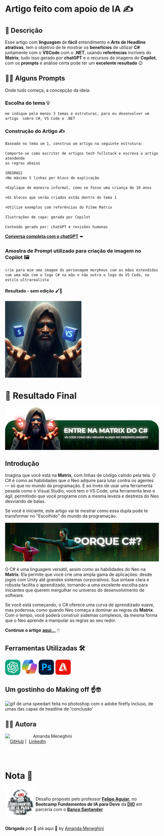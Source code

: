 # Artigo feito com apoio de IA ✍️

## 📒 Descrição 
Esse artigo com **linguagem** de **fácil** entendimento e **Arts de Headline atrativas**, tem o objetivo de te mostrar os **benefícios** de utilizar **C#** juntamente com o **VSCode** com o **.NET**, usando **referências** incríveis do **Matrix**, tudo isso gerado por **chatGPT** e o recursos de imagens do **Copilot**, com os **prompts** e análise certa pode ter um **excelente resultado** 😉

## 👩‍💻 Alguns Prompts 
Onde tudo começa, a concepção da ideia:
### Escolha do tema 💡
```
me indique pelo menos 3 temas e estruturas, para eu desenvolver um artigo  sobre C#, VS Code e .NET 
```
### Construção do Artigo ✍️

```
Baseado no tema um 1, construa um artigo na seguinte estrutura:

Comporte-se como escritor de artigos tech fullstack e escreva o artigo atendendo 
as regras abaixo

{REGRAS}
>No máximo 5 linhas por bloco de explicação 

>Explique de maneira informal, como se fosse uma criança de 10 anos

>Os blocos que serão criados estão dentro do tema 1

>Utilize exemplos com referências do Filme Matrix

Ilustrações de capa: gerada por Copilot

Conteúdo gerado por: chatGPT e revisões humanas

```
<strong><a href="https://chatgpt.com/share/66f49bb8-61ec-8010-9210-582c2aa6bd77" target="_blank">Conversa completa com o chatGPT</a></strong> ⬅️

### Amostra de Prompt utilizado para criação de imagem no Copilot 🖼️
```
crie para mim uma imagem do personagem morpheus com as mãos estendidas com uma mão com o logo C# na mão e não outra o logo do VS Code, no estilo ultrarealista
```
#### Resultado - sem edição 🖌️🚫

<img src="./assets/images/_5e9844ff-4920-4b05-ae11-5f107686a6ba.jfif" width="250px" alt="imagem gerada por inteligência artíficial do personagem Morpheus de capuz do Filme Matrix, com as mãos estendidades com cubos azuis flutuantes"><br>


# 🚩 Resultado Final

<img src="./assets/images/arts-headlines/Headline_01.png" alt="imagem editada com Morpheus com as mãos estendidas com duas pílulas vermelhas uma escrito 'C#' e outra escrito 'VSCode', e códigos verdes caindo ao fundo"/>


## Introdução

Imagina que você está na **Matrix**, com linhas de código caindo pela tela. O C# é como as habilidades que o Neo adquire para lutar contra os agentes — só que no mundo da programação. E ao invés de usar uma ferramenta pesada como o Visual Studio, você tem o VS Code, uma ferramenta leve e ágil, permitindo que você programe com a mesma leveza e destreza do Neo desviando de balas.

Se você é iniciante, este artigo vai te mostrar como essa dupla pode te transformar no "Escolhido" do mundo da programação.

<img src="./assets/images/arts-headlines/Headline_02.png" alt="imagem editada com o personagem Neo do filme Matrix com um mestre treinando Kung-Fu com ele, com umas rua estilo chinesae atrás e códigos verdes caindo ao fundo"/>

O C# é uma linguagem versátil, assim como as habilidades do Neo na **Matrix**. Ela permite que você crie uma ampla gama de aplicações: desde jogos com Unity até grandes sistemas corporativos. Sua sintaxe clara e robusta facilita o aprendizado, tornando-a uma excelente escolha para iniciantes que querem mergulhar no universo do desenvolvimento de software. 

Se você está começando, o C# oferece uma curva de aprendizado suave, mas poderosa, como quando Neo começa a dominar as regras da **Matrix**. Com o tempo, você poderá construir sistemas complexos, da mesma forma que o Neo aprende a manipular as regras ao seu redor.


**Continue o artigo** [**aqui...**](https://digitalinnovation.one/artigos/c-e-vs-code-um-ambiente-agil-para-desenvolvedores-iniciantes) 🖱️

## Ferramentas Utilizadas 🛠️
<div style="display: flex; gap: 5px">
    <a href="https://chatgpt.com/"><img src="./assets/logos/chatgpt.png" style="width: 50px; border-radius: 10px" aLt="ícone do logo do ChatGPT que leva ao seu site"></a>
    <a href="https://copilot.microsoft.com/"><img src="./assets/logos/copilot.png" style="width: 50px; border-radius: 10px" alt="ícone do logo do Microsoft Copilot que leva ao seu site"></a>
    <a href="https://www.adobe.com/br/products/photoshop.html"><img src="./assets/logos/adobe-photoshop.png" style="width: 50px; border-radius: 10px" alt="ícone do logo do Adobe Photoshop que leva ao seu site"></a>
    <a href="https://www.adobe.com/br/products/firefly.html"><img src="./assets/logos/adobe-firefly.png" width="50" alt="ícone do logo do Adobe Firefly que leva ao seu site"></a>
</div>



## Um gostinho do Making off ☝️🤓

<img src="./assets/gif/speedart-capa-conclusao-artigo .gif" alt="gif de uma speedart feita no photoshop com o adobe firefly incluso, de umas das capas de headline de 'conclusão'">

## 👨‍💻 Autora

<p>
    <img 
      align=left 
      margin=10 
      width=80 
      src="https://avatars.githubusercontent.com/u/126250269?s=400&u=a41f78350f40507f1e429eb13b63e19c4ffe6e09&v=4"
    />
    <p>&nbsp&nbsp&nbspAmanda Meneghini<br>
    &nbsp&nbsp&nbsp
    <a href="https://github.com/AmandaMeneghini" target="_blank">GitHub</a>&nbsp;|&nbsp;
    <a href="https://www.linkedin.com/in/amanda-meneghini/" target="_blank">LinkedIn</a>
    &nbsp;&nbsp;
    </p>
<br><br>


# Nota 📝

<img 
    align=left 
    margin=10 
    width=100  
    src="./assets/images/bootcamp-fundamentos-de-ia-para-devs.png"
/>

&nbsp;<p>Desafio proposto pelo professor [**Felipe Aguiar**](https://www.linkedin.com/in/felipeaguiar-exe/), no **Bootcamp Fundamentos de IA para Devs** da [**DIO**](https://www.dio.me/) em parceria com o [**Banco Santander**](https://www.linkedin.com/company/banco-santander/)</p>

 <br>

 **Obrigada** por 👀 até aqui 💛 by [Amanda Meneghini](https://github.com/AmandaMeneghini)